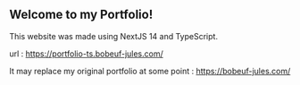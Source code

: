 ## Welcome to my Portfolio!

This website was made using NextJS 14 and TypeScript.

url : https://portfolio-ts.bobeuf-jules.com/

It may replace my original portfolio at some point : https://bobeuf-jules.com/
